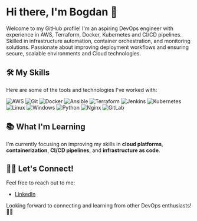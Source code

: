 # Hi there, I'm Bogdan 👋

Welcome to my GitHub profile! I'm an aspiring DevOps engineer with experience in AWS, Terraform, Docker, Kubernetes and CI/CD pipelines. Skilled in infrastructure automation, container orchestration, and monitoring solutions. Passionate about improving deployment workflows and ensuring secure, scalable environments and Cloud technologies.

## 🛠️ My Skills

Here are some of the tools and technologies I've worked with:

![AWS](https://img.shields.io/badge/AWS-232F3E?style=flat&logo=amazonaws&logoColor=white)  ![Git](https://img.shields.io/badge/Git-F05032?style=flat&logo=git&logoColor=white)  ![Docker](https://img.shields.io/badge/Docker-2496ED?style=flat&logo=docker&logoColor=white)  ![Ansible](https://img.shields.io/badge/Ansible-EE0000?style=flat&logo=ansible&logoColor=white)  ![Terraform](https://img.shields.io/badge/Terraform-7B42BC?style=flat&logo=terraform&logoColor=white)  ![Jenkins](https://img.shields.io/badge/Jenkins-D24939?style=flat&logo=jenkins&logoColor=white)  ![Kubernetes](https://img.shields.io/badge/Kubernetes-326CE5?style=flat&logo=kubernetes&logoColor=white)  ![Linux](https://img.shields.io/badge/Linux-FCC624?style=flat&logo=linux&logoColor=black) ![Windows](https://img.shields.io/badge/Windows-0078D6?style=flat&logo=windows&logoColor=white) ![Python](https://img.shields.io/badge/Python-3776AB?style=flat&logo=python&logoColor=white)  ![Nginx](https://img.shields.io/badge/Nginx-009639?style=flat&logo=nginx&logoColor=white)  ![GitLab](https://img.shields.io/badge/GitLab-FCA121?style=flat&logo=gitlab&logoColor=white)

## 📚 What I'm Learning
I'm currently focusing on improving my skills in **cloud platforms**, **containerization**, **CI/CD pipelines**, and **infrastructure as code**.

## 🧑‍💻 Let's Connect!
Feel free to reach out to me:
- [LinkedIn](https://www.linkedin.com/in/bogdan-jovanovic-a61380310/)

Looking forward to connecting and learning from other DevOps enthusiasts! 👨‍💻
